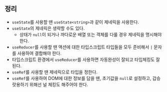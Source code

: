 ## 정리

- `useState`를 사용할 땐 `useState<string>`과 같이 제네릭을 사용한다.
- `useState`의 제네릭은 생략할 수도 있다.
  - 상태가 `null`이 되거나 까다로운 배열 또는 객체를 다룰 경우 제네릭을 명시해야 한다.
- `useReducer`를 사용할 땐 액션에 대한 타입스크립트 타입들을 모두 준비해서 `|` 문자를 사용하여 결합해야 한다.
- 타입스크립트 환경에서 `useReducer`를 사용하면 자동완성이 잘되고 타입체킹도 잘 된다.
- `useRef`를 사용할 땐 제네릭으로 타입을 정한다.
- `useRef`를 사용하여 DOM에 대한 정보를 담을 땐, 초기값을 `null`로 설정하고, 갑승 랏용하기 위해선 널 체킹도 해주어야 한다.
